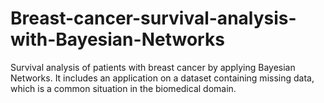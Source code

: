 # Breast-cancer-survival-analysis-with-Bayesian-Networks
Survival analysis of patients with breast cancer by applying Bayesian Networks. It includes an application on a dataset containing missing data, which is a common situation in the biomedical domain.
